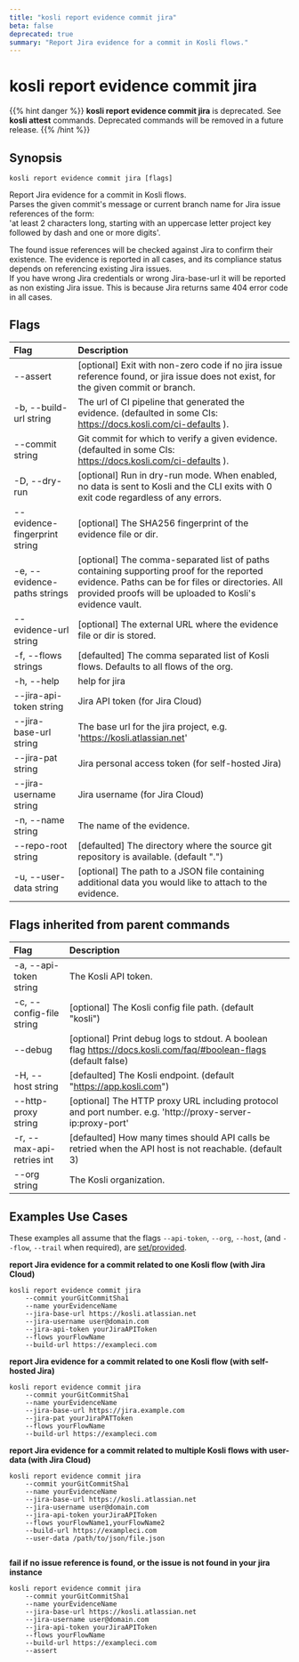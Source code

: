```yaml
---
title: "kosli report evidence commit jira"
beta: false
deprecated: true
summary: "Report Jira evidence for a commit in Kosli flows."
---
```


# kosli report evidence commit jira

{{% hint danger %}}
**kosli report evidence commit jira** is deprecated. See **kosli attest** commands.  Deprecated commands will be removed in a future release.
{{% /hint %}}
## Synopsis

```shell
kosli report evidence commit jira [flags]
```

Report Jira evidence for a commit in Kosli flows.  
Parses the given commit's message or current branch name for Jira issue references of the 
form:  
'at least 2 characters long, starting with an uppercase letter project key followed by
dash and one or more digits'. 

The found issue references will be checked against Jira to confirm their existence.
The evidence is reported in all cases, and its compliance status depends on referencing
existing Jira issues.  
If you have wrong Jira credentials or wrong Jira-base-url it will be reported as non existing Jira issue.
This is because Jira returns same 404 error code in all cases.


## Flags
| Flag | Description |
| :--- | :--- |
|        --assert  |  [optional] Exit with non-zero code if no jira issue reference found, or jira issue does not exist, for the given commit or branch.  |
|    -b, --build-url string  |  The url of CI pipeline that generated the evidence. (defaulted in some CIs: https://docs.kosli.com/ci-defaults ).  |
|        --commit string  |  Git commit for which to verify a given evidence. (defaulted in some CIs: https://docs.kosli.com/ci-defaults ).  |
|    -D, --dry-run  |  [optional] Run in dry-run mode. When enabled, no data is sent to Kosli and the CLI exits with 0 exit code regardless of any errors.  |
|        --evidence-fingerprint string  |  [optional] The SHA256 fingerprint of the evidence file or dir.  |
|    -e, --evidence-paths strings  |  [optional] The comma-separated list of paths containing supporting proof for the reported evidence. Paths can be for files or directories. All provided proofs will be uploaded to Kosli's evidence vault.  |
|        --evidence-url string  |  [optional] The external URL where the evidence file or dir is stored.  |
|    -f, --flows strings  |  [defaulted] The comma separated list of Kosli flows. Defaults to all flows of the org.  |
|    -h, --help  |  help for jira  |
|        --jira-api-token string  |  Jira API token (for Jira Cloud)  |
|        --jira-base-url string  |  The base url for the jira project, e.g. 'https://kosli.atlassian.net'  |
|        --jira-pat string  |  Jira personal access token (for self-hosted Jira)  |
|        --jira-username string  |  Jira username (for Jira Cloud)  |
|    -n, --name string  |  The name of the evidence.  |
|        --repo-root string  |  [defaulted] The directory where the source git repository is available. (default ".")  |
|    -u, --user-data string  |  [optional] The path to a JSON file containing additional data you would like to attach to the evidence.  |


## Flags inherited from parent commands
| Flag | Description |
| :--- | :--- |
|    -a, --api-token string  |  The Kosli API token.  |
|    -c, --config-file string  |  [optional] The Kosli config file path. (default "kosli")  |
|        --debug  |  [optional] Print debug logs to stdout. A boolean flag https://docs.kosli.com/faq/#boolean-flags (default false)  |
|    -H, --host string  |  [defaulted] The Kosli endpoint. (default "https://app.kosli.com")  |
|        --http-proxy string  |  [optional] The HTTP proxy URL including protocol and port number. e.g. 'http://proxy-server-ip:proxy-port'  |
|    -r, --max-api-retries int  |  [defaulted] How many times should API calls be retried when the API host is not reachable. (default 3)  |
|        --org string  |  The Kosli organization.  |


## Examples Use Cases

These examples all assume that the flags  `--api-token`, `--org`, `--host`, (and `--flow`, `--trail` when required), are [set/provided](https://docs.kosli.com/getting_started/install/#assigning-flags-via-environment-variables). 

**report Jira evidence for a commit related to one Kosli flow (with Jira Cloud)**

```shell
kosli report evidence commit jira 
	--commit yourGitCommitSha1 
	--name yourEvidenceName 
	--jira-base-url https://kosli.atlassian.net 
	--jira-username user@domain.com 
	--jira-api-token yourJiraAPIToken 
	--flows yourFlowName 
	--build-url https://exampleci.com 

```

**report Jira evidence for a commit related to one Kosli flow (with self-hosted Jira)**

```shell
kosli report evidence commit jira 
	--commit yourGitCommitSha1 
	--name yourEvidenceName 
	--jira-base-url https://jira.example.com 
	--jira-pat yourJiraPATToken 
	--flows yourFlowName 
	--build-url https://exampleci.com 

```

**report Jira  evidence for a commit related to multiple Kosli flows with user-data (with Jira Cloud)**

```shell
kosli report evidence commit jira 
	--commit yourGitCommitSha1 
	--name yourEvidenceName 
	--jira-base-url https://kosli.atlassian.net 
	--jira-username user@domain.com 
	--jira-api-token yourJiraAPIToken 
	--flows yourFlowName1,yourFlowName2 
	--build-url https://exampleci.com 
	--user-data /path/to/json/file.json


```

**fail if no issue reference is found, or the issue is not found in your jira instance**

```shell
kosli report evidence commit jira 
	--commit yourGitCommitSha1 
	--name yourEvidenceName 
	--jira-base-url https://kosli.atlassian.net 
	--jira-username user@domain.com 
	--jira-api-token yourJiraAPIToken 
	--flows yourFlowName 
	--build-url https://exampleci.com 
	--assert
```

